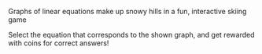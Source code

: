 Graphs of linear equations make up snowy
hills in a fun, interactive skiing game

Select the equation that
corresponds to the shown graph, and get
rewarded with coins for correct answers!
